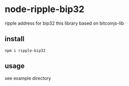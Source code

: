 # node-ripple-bip32

ripple address for bip32
this library based on bitcoinjs-lib

## install

```
npm i ripple-bip32
```

## usage

see example directory


